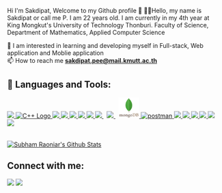 Hi I'm Sakdipat, Welcome to my Github profile 👋
🙋‍♂️Hello, my name is Sakdipat or call me P. I am 22 years old. I am currently in my 4th year at King Mongkut's University of Technology Thonburi. Faculty of Science, Department of Mathematics, Applied Computer Science

📍 I am interested in learning and developing myself in Full-stack, Web application and Moblie application </br>
📫 How to reach me **sakdipat.pee@mail.kmutt.ac.th**
</br>

## 🚀 Languages and Tools:

<p align="left"> 
    <a href="https://www.java.com" target="_blank"> <img src="https://img.icons8.com/color/48/000000/java-coffee-cup-logo.png"/> </a>
    <a href="https://cplusplus.com/" target="_blank"> 
  <img src="https://github.com/isocpp/logos/blob/master/cpp_logo.svg" alt="C++ Logo" /> </a>
    <a href="https://developer.mozilla.org/en-US/docs/Web/JavaScript" target="_blank"> <img src="https://img.icons8.com/color/48/000000/javascript.png"/> </a> 
    <a href="https://www.w3.org/html/" target="_blank"> <img src="https://img.icons8.com/color/48/000000/html-5.png"/> </a> 
    <a href="https://www.w3schools.com/css/" target="_blank"> <img src="https://img.icons8.com/color/48/000000/css3.png"/> </a> 
    <a href="https://getbootstrap.com" target="_blank"> <img src="https://img.icons8.com/color/48/000000/bootstrap.png"/> </a> 
    <a href="https://www.python.org" target="_blank"> <img src="https://img.icons8.com/color/48/000000/python.png"/> </a> 
    <a style="padding-right:8px;" href="https://nodejs.org" target="_blank"> <img src="https://img.icons8.com/color/48/000000/nodejs.png"/> </a> 
    <a style="padding-right:8px;" href="https://www.mysql.com/" target="_blank"> <img src="https://img.icons8.com/fluent/50/000000/mysql-logo.png"/> </a>
    <a href="https://www.mongodb.com/" target="_blank"> <img src="https://raw.githubusercontent.com/devicons/devicon/master/icons/mongodb/mongodb-original-wordmark.svg" alt="mongodb" width="48" height="48"/> </a> 
    <a href="https://postman.com" target="_blank"> <img src="https://www.vectorlogo.zone/logos/getpostman/getpostman-icon.svg" alt="postman" width="45" height="45"/> </a>   
    <a href="https://git-scm.com/" target="_blank"> <img src="https://img.icons8.com/color/48/000000/git.png"/> </a> 
    <a href="https://figma.com/" target="_blank"> <img src="https://img.icons8.com/color/48/000000/figma.png"/> </a> 
    <a href="https://www.adobe.com/th_th/products/xd.html" target="_blank"> <img src="https://img.icons8.com/color/48/000000/adobe-xd--v1.png"/>
    <a href="https://photoshop.com/" target="_blank"> <img src="https://img.icons8.com/color/48/000000/adobe-photoshop--v1.png"/>
    <a href="https://nextjs.org/" target="_blank"> <img src="https://img.icons8.com/color/48/000000/nextjs.png"/> </a> 
    <a href="https://spring.io/guides/gs/spring-boot/" target="_blank"> <img src="https://img.icons8.com/color/48/000000/spring-logo.png"/> </a> 
</p>

  <br/>
    <a href="https://github.com/fimfim132"><img alt="Subham Raoniar's Github Stats" src="https://github-readme-stats.vercel.app/api?username=fimfim132&show_icons=true&count_private=true&theme=react&hide_border=true&bg_color=0D1117" /></a>
  
## Connect with me:
<p align="left">

<a href = "https://web.facebook.com/ppee.fimfim/"><img src="https://img.icons8.com/fluent/48/000000/facebook.png"/></a>
<a href = "https://www.instagram.com/ppeefim/"><img src="https://img.icons8.com/fluent/48/000000/instagram-new.png"/></a>

</p>


<!--
**fimfim132/fimfim132** is a ✨ _special_ ✨ repository because its `README.md` (this file) appears on your GitHub profile.

Here are some ideas to get you started:

- 🔭 I’m currently working on ...
- 🌱 I’m currently learning ...
- 👯 I’m looking to collaborate on ...
- 🤔 I’m looking for help with ...
- 💬 Ask me about ...
- 📫 How to reach me: ...
- 😄 Pronouns: ...
- ⚡ Fun fact: ...
-->
